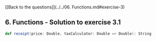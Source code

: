 [[Back to the questions]](../../06. Functions.md#exercise-3)

## 6. Functions - Solution to exercise 3.1

```scala
def receipt(price: Double, taxCalculator: Double => Double): String
```